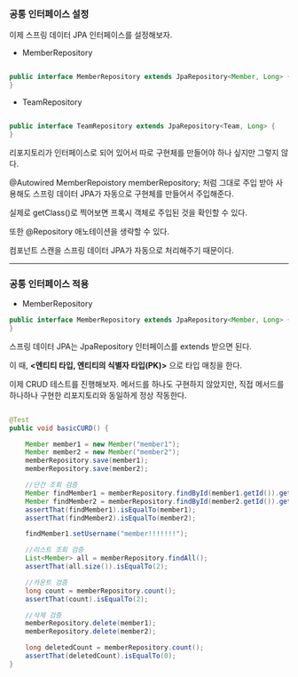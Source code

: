 ### 공통 인터페이스 설정

이제 스프링 데이터 JPA 인터페이스를 설정해보자.

* MemberRepository

```java

public interface MemberRepository extends JpaRepository<Member, Long> {
}

```

* TeamRepository

```java

public interface TeamRepository extends JpaRepository<Team, Long> {
}

```

리포지토리가 인터페이스로 되어 있어서 따로 구현체를 만들어야 하나 싶지만 그렇지 않다.

@Autowired MemberRepoistory memberRepository; 처럼 그대로 주입 받아 사용해도 스프링 데이터 JPA가 자동으로 구현체를 만들어서 주입해준다.

실제로 getClass()로 찍어보면 프록시 객체로 주입된 것을 확인할 수 있다.

또한 @Repository 애노테이션을 생략할 수 있다.

컴포넌트 스캔을 스프링 데이터 JPA가 자동으로 처리해주기 때문이다.


---

### 공통 인터페이스 적용

* MemberRepository

```java
public interface MemberRepository extends JpaRepository<Member, Long> {
}

```

 스프링 데이터 JPA는 JpaRepository 인터페이스를 extends 받으면 된다.

이 때, **<엔티티 타입, 엔티티의 식별자 타입(PK)>** 으로 타입 매칭을 한다.

이제 CRUD 테스트를 진행해보자. 메서드를 하나도 구현하지 않았지만, 직접 메서드를 하나하나 구현한 리포지토리와 동일하게 정상 작동한다.

```java

@Test
public void basicCURD() {

    Member member1 = new Member("member1");
    Member member2 = new Member("member2");
    memberRepository.save(member1);
    memberRepository.save(member2);

    //단건 조회 검증
    Member findMember1 = memberRepository.findById(member1.getId()).get();
    Member findMember2 = memberRepository.findById(member2.getId()).get();
    assertThat(findMember1).isEqualTo(member1);
    assertThat(findMember2).isEqualTo(member2);

    findMember1.setUsername("member!!!!!!!");

    //리스트 조회 검증
    List<Member> all = memberRepository.findAll();
    assertThat(all.size()).isEqualTo(2);

    //카운트 검증
    long count = memberRepository.count();
    assertThat(count).isEqualTo(2);

    //삭제 검증
    memberRepository.delete(member1);
    memberRepository.delete(member2);

    long deletedCount = memberRepository.count();
    assertThat(deletedCount).isEqualTo(0);
}

```

